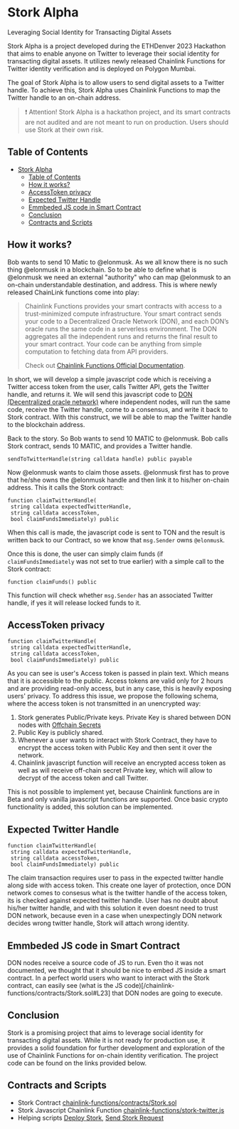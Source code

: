 # Stork Alpha

Leveraging Social Identity for Transacting Digital Assets

Stork Alpha is a project developed during the ETHDenver 2023 Hackathon that aims to enable anyone on Twitter to leverage their social identity for transacting digital assets. It utilizes newly released Chainlink Functions for Twitter identity verification and is deployed on Polygon Mumbai.

The goal of Stork Alpha is to allow users to send digital assets to a Twitter handle. To achieve this, Stork Alpha uses Chainlink Functions to map the Twitter handle to an on-chain address.

> :exclamation: Attention! Stork Alpha is a hackathon project, and its smart contracts are not audited and are not meant to run on production. Users should use Stork at their own risk.

## Table of Contents

- [Stork Alpha](#stork-alpha)
  - [Table of Contents](#table-of-contents)
  - [How it works?](#how-it-works)
  - [AccessToken privacy](#accesstoken-privacy)
  - [Expected Twitter Handle](#expected-twitter-handle)
  - [Emmbeded JS code in Smart Contract](#emmbeded-js-code-in-smart-contract)
  - [Conclusion](#conclusion)
  - [Contracts and Scripts](#contracts-and-scripts)

## How it works?

Bob wants to send 10 Matic to @elonmusk. As we all know there is no such thing @elonmusk in a blockchain. So to be able to define what is @elonmusk we need an external "authority" who can map @elonmusk to an on-chain understandable destination, and address. This is where newly released ChainLink functions come into play:

> Chainlink Functions provides your smart contracts with access to a trust-minimized compute infrastructure. Your smart contract sends your code to a Decentralized Oracle Network (DON), and each DON’s oracle runs the same code in a serverless environment. The DON aggregates all the independent runs and returns the final result to your smart contract. Your code can be anything from simple computation to fetching data from API providers. 
> 
> Check out [Chainlink Functions Official Documentation](https://docs.chain.link/chainlink-functions).


In short, we will develop a simple javascript code which is receiving a Twitter access token from the user, calls Twitter API, gets the Twitter handle, and returns it. We will send this javascript code to [DON (Decentralized oracle network)](https://docs.chain.link/chainlink-functions/resources/concepts/) where independent nodes, will run the same code, receive the Twitter handle, come to a consensus, and write it back to Stork contract. With this construct, we will be able to map the Twitter handle to the blockchain address.

Back to the story. So Bob wants to send 10 MATIC to @elonmusk. Bob calls Stork contract, sends 10 MATIC, and provides a Twitter handle.

```
sendToTwitterHandle(string calldata handle) public payable
```

Now @elonmusk wants to claim those assets. @elonmusk first has to prove that he/she owns the @elonmusk handle and then link it to his/her on-chain address. This it calls the Stork contract:

```
function claimTwitterHandle(
 string calldata expectedTwitterHandle,
 string calldata accessToken,
 bool claimFundsImmediately) public
```

When this call is made, the javascript code is sent to TON and the result is written back to our Contract, so we know that `msg.Sender` owns `@elonmusk`.

Once this is done, the user can simply claim funds (if `claimFundsImmediately` was not set to true earlier) with a simple call to the Stork contract:

```
function claimFunds() public
```

This function will check whether `msg.Sender` has an associated Twitter handle, if yes it will release locked funds to it.


## AccessToken privacy

```
function claimTwitterHandle(
 string calldata expectedTwitterHandle,
 string calldata accessToken,
 bool claimFundsImmediately) public
```

As you can see is user's Access token is passed in plain text. Which means that it is accessible to the public. Access tokens are valid only for 2 hours and are providing read-only access, but in any case, this is heavily exposing users' privacy. To address this issue, we propose the following schema, where the access token is not transmitted in an unencrypted way:

1. Stork generates Public/Private keys. Private Key is shared between DON nodes with [Offchain Secrets](https://docs.chain.link/chainlink-functions/tutorials/api-use-secrets-offchain)
2. Public Key is publicly shared.
3. Whenever a user wants to interact with Stork Contract, they have to encrypt the access token with Public Key and then sent it over the network.
4. Chainlink javascript function will receive an encrypted access token as well as will receive off-chain secret Private key, which will allow to decrypt of the access token and call Twitter.

This is not possible to implement yet, because Chainlink functions are in Beta and only vanilla javascript functions are supported. Once basic crypto functionality is added, this solution can be implemented.

## Expected Twitter Handle

```
function claimTwitterHandle(
 string calldata expectedTwitterHandle,
 string calldata accessToken,
 bool claimFundsImmediately) public
```

The claim transaction requires user to pass in the expected twitter handle along side with access token. This create one layer of protection, once DON network comes to consesus what is the twitter handle of the access token, its is checked against expected twitter handle. User has no doubt about his/her twitter handle, and with this solution it even doesnt need to trust DON network, because even in a case when unexpectingly DON network decides wrong twitter handle, Stork will attach wrong identity.


## Emmbeded JS code in Smart Contract
DON nodes receive a source code of JS to run. Even tho it was not documented, we thought that it should be nice to embed JS inside a smart contract. In a perfect world users who want to interact with the Stork contract, can easily see (what is the JS code)[/chainlink-functions/contracts/Stork.sol#L23] that DON nodes are going to execute.

## Conclusion

Stork is a promising project that aims to leverage social identity for transacting digital assets. While it is not ready for production use, it provides a solid foundation for further development and exploration of the use of Chainlink Functions for on-chain identity verification. The project code can be found on the links provided below.

## Contracts and Scripts

- Stork Contract [chainlink-functions/contracts/Stork.sol](/chainlink-functions/contracts/Stork.sol)
- Stork Javascript Chainlink Function [chainlink-functions/stork-twitter.js](/chainlink-functions/stork-twitter.js)
- Helping scripts [Deploy Stork](/chainlink-functions/tasks/Functions-client/deployClient.js#L54), [Send Stork Request](/chainlink-functions/tasks/Functions-client/request.js#L220)
